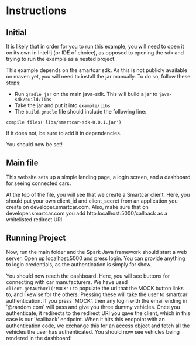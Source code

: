 # Instructions

## Initial

It is likely that in order for you to run this example, you will need to open it on its own in Intellij (or IDE of choice), as opposed
to opening the sdk and trying to run the example as a nested project.

This example depends on the smartcar sdk. As this is not publicly available on maven yet,
you will need to install the jar manually. To do so, follow these steps:

* Run `gradle jar` on the main java-sdk. This will build a jar to `java-sdk/build/libs`
* Take the jar and put it into `example/libs`
* The `build.gradle` file should include the following line:
```
compile files('libs/smartcar-sdk-0.0.1.jar')
```
If it does not, be sure to add it in dependencies.

You should now be set!

## Main file

This website sets up a simple landing page, a login screen, and a dashboard for seeing connected cars. 

At the top of the file, you will see that we create a Smartcar client. Here, you should put your own client_id and client_secret
from an application you create on developer.smartcar.com. Also, make sure that on developer.smartcar.com you add http:localhost:5000/callback as a whitelisted redirect URI.

## Running Project

Now, run the main folder and the Spark Java framework should start a web server. Open up localhost:5000 and press login. You can provide anything to login credentials, as the authentication is simply for show.

You should now reach the dashboard. Here, you will see buttons for connecting with car manufacturers. We have used `client.getAuthUrl('MOCK')` to populate the url that the MOCK button links to, and likewise for the others. Pressing these will take the user to smartcar authentication. If you press 'MOCK', then any login with the email ending in '@random.com' will pass and give you three dummy vehicles. Once you authenticate, it redirects to the redirect URI you gave the client, which in this case is our '/callback' endpoint. When it hits this endpoint with an authentication code, we exchange this for an access object and fetch all the vehicles the user has authenticated. You should now see vehicles being rendered in the dashboard!

